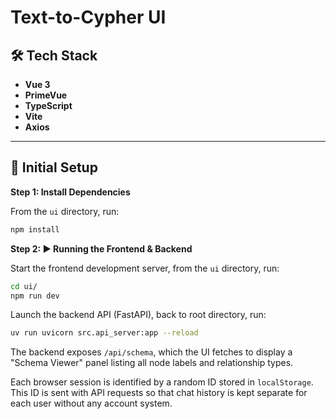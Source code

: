 # Text-to-Cypher UI

## 🛠 Tech Stack

- **Vue 3**
- **PrimeVue**
- **TypeScript**
- **Vite**
- **Axios**

---

## 🚀 Initial Setup

**Step 1: Install Dependencies**

From the `ui` directory, run:

```bash
npm install
```

**Step 2: ▶️ Running the Frontend & Backend**

Start the frontend development server, from the `ui` directory, run:
```bash
cd ui/
npm run dev
```

Launch the backend API (FastAPI), back to root directory, run:
```bash
uv run uvicorn src.api_server:app --reload
```

The backend exposes `/api/schema`, which the UI fetches to display a "Schema Viewer" panel listing all node labels and relationship types.

Each browser session is identified by a random ID stored in `localStorage`. This
ID is sent with API requests so that chat history is kept separate for each user
without any account system.

